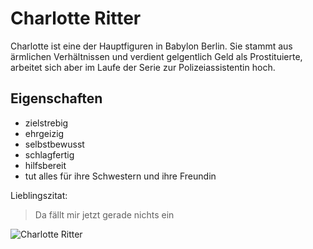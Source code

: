# Charlotte Ritter

Charlotte ist eine der Hauptfiguren in Babylon Berlin. Sie stammt aus ärmlichen Verhältnissen und verdient gelgentlich Geld als Prostituierte, arbeitet sich aber im Laufe der Serie zur Polizeiassistentin hoch.

## Eigenschaften
* zielstrebig 
* ehrgeizig
* selbstbewusst
* schlagfertig
* hilfsbereit
* tut alles für ihre Schwestern und ihre Freundin

Lieblingszitat:
> Da fällt mir jetzt gerade nichts ein


![Charlotte Ritter](https://images.app.goo.gl/sSFXxMsrzcKEsUZd8)